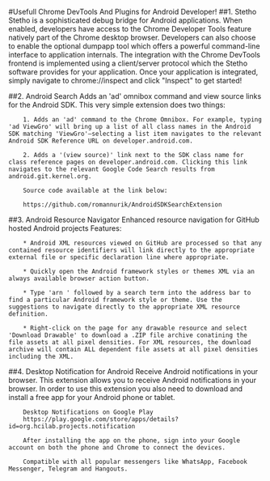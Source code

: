 #Usefull Chrome DevTools And Plugins for Android Developer!
##1. Stetho
	Stetho is a sophisticated debug bridge for Android applications. When enabled, developers have access to the Chrome Developer Tools feature natively part of the Chrome desktop browser. Developers can also choose to enable the optional dumpapp tool which offers a powerful command-line interface to application internals.
	The integration with the Chrome DevTools frontend is implemented using a client/server protocol which the Stetho software provides for your application. Once your application is integrated, simply navigate to chrome://inspect and click "Inspect" to get started!

##2. Android Search
		Adds an 'ad' omnibox command and view source links for the Android SDK.
		This very simple extension does two things:

		1. Adds an 'ad' command to the Chrome Omnibox. For example, typing 'ad ViewGro' will bring up a list of all class names in the Android SDK matching 'ViewGro'—selecting a list item navigates to the relevant Android SDK Reference URL on developer.android.com.

		2. Adds a '(view source)' link next to the SDK class name for class reference pages on developer.android.com. Clicking this link navigates to the relevant Google Code Search results from android.git.kernel.org.

		Source code available at the link below:

		https://github.com/romannurik/AndroidSDKSearchExtension

##3. Android Resource Navigator
		Enhanced resource navigation for GitHub hosted Android projects
		Features:

		* Android XML resources viewed on GitHub are processed so that any contained resource identifiers will link directly to the appropriate external file or specific declaration line where appropriate.

		* Quickly open the Android framework styles or themes XML via an always available browser action button.

		* Type 'arn ' followed by a search term into the address bar to find a particular Android framework style or theme. Use the suggestions to navigate directly to the appropriate XML resource definition.

		* Right-click on the page for any drawable resource and select 'Download Drawable' to download a .ZIP file archive conatining the file assets at all pixel densities. For XML resources, the download archive will contain ALL dependent file assets at all pixel densities including the XML.

##4. Desktop Notification for Android
		Receive Android notifications in your browser.
		This extension allows you to receive Android notifications in your browser. In order to use this extension you also need to download and install a free app for your Android phone or tablet.

		Desktop Notifications on Google Play
		https://play.google.com/store/apps/details?id=org.hcilab.projects.notification

		After installing the app on the phone, sign into your Google account on both the phone and Chrome to connect the devices.

		Compatible with all popular messengers like WhatsApp, Facebook Messenger, Telegram and Hangouts.
